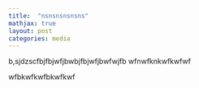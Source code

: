 ```yaml
---
title:  "nsnsnsnsnsns"
mathjax: true
layout: post
categories: media
---
```


b,sjdzscfbjfbjwfjbwbjfbjwfjbwfwjfb
wfnwfknkwfkwfwf


wfbkwfkwfbkwfkwf

